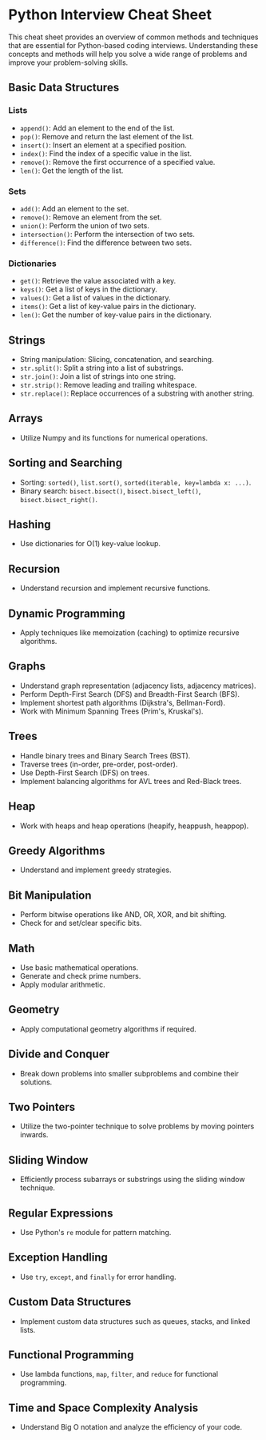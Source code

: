# Python Interview Cheat Sheet

This cheat sheet provides an overview of common methods and techniques that are essential for Python-based coding interviews. Understanding these concepts and methods will help you solve a wide range of problems and improve your problem-solving skills.

## Basic Data Structures

### Lists

- `append()`: Add an element to the end of the list.
- `pop()`: Remove and return the last element of the list.
- `insert()`: Insert an element at a specified position.
- `index()`: Find the index of a specific value in the list.
- `remove()`: Remove the first occurrence of a specified value.
- `len()`: Get the length of the list.

### Sets

- `add()`: Add an element to the set.
- `remove()`: Remove an element from the set.
- `union()`: Perform the union of two sets.
- `intersection()`: Perform the intersection of two sets.
- `difference()`: Find the difference between two sets.

### Dictionaries

- `get()`: Retrieve the value associated with a key.
- `keys()`: Get a list of keys in the dictionary.
- `values()`: Get a list of values in the dictionary.
- `items()`: Get a list of key-value pairs in the dictionary.
- `len()`: Get the number of key-value pairs in the dictionary.

## Strings

- String manipulation: Slicing, concatenation, and searching.
- `str.split()`: Split a string into a list of substrings.
- `str.join()`: Join a list of strings into one string.
- `str.strip()`: Remove leading and trailing whitespace.
- `str.replace()`: Replace occurrences of a substring with another string.

## Arrays

- Utilize Numpy and its functions for numerical operations.

## Sorting and Searching

- Sorting: `sorted()`, `list.sort()`, `sorted(iterable, key=lambda x: ...)`.
- Binary search: `bisect.bisect()`, `bisect.bisect_left()`, `bisect.bisect_right()`.

## Hashing

- Use dictionaries for O(1) key-value lookup.

## Recursion

- Understand recursion and implement recursive functions.

## Dynamic Programming

- Apply techniques like memoization (caching) to optimize recursive algorithms.

## Graphs

- Understand graph representation (adjacency lists, adjacency matrices).
- Perform Depth-First Search (DFS) and Breadth-First Search (BFS).
- Implement shortest path algorithms (Dijkstra's, Bellman-Ford).
- Work with Minimum Spanning Trees (Prim's, Kruskal's).

## Trees

- Handle binary trees and Binary Search Trees (BST).
- Traverse trees (in-order, pre-order, post-order).
- Use Depth-First Search (DFS) on trees.
- Implement balancing algorithms for AVL trees and Red-Black trees.

## Heap

- Work with heaps and heap operations (heapify, heappush, heappop).

## Greedy Algorithms

- Understand and implement greedy strategies.

## Bit Manipulation

- Perform bitwise operations like AND, OR, XOR, and bit shifting.
- Check for and set/clear specific bits.

## Math

- Use basic mathematical operations.
- Generate and check prime numbers.
- Apply modular arithmetic.

## Geometry

- Apply computational geometry algorithms if required.

## Divide and Conquer

- Break down problems into smaller subproblems and combine their solutions.

## Two Pointers

- Utilize the two-pointer technique to solve problems by moving pointers inwards.

## Sliding Window

- Efficiently process subarrays or substrings using the sliding window technique.

## Regular Expressions

- Use Python's `re` module for pattern matching.

## Exception Handling

- Use `try`, `except`, and `finally` for error handling.

## Custom Data Structures

- Implement custom data structures such as queues, stacks, and linked lists.

## Functional Programming

- Use lambda functions, `map`, `filter`, and `reduce` for functional programming.

## Time and Space Complexity Analysis

- Understand Big O notation and analyze the efficiency of your code.